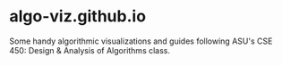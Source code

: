 # algo-viz.github.io
Some handy algorithmic visualizations and guides following ASU's CSE 450: Design &amp; Analysis of Algorithms class.
